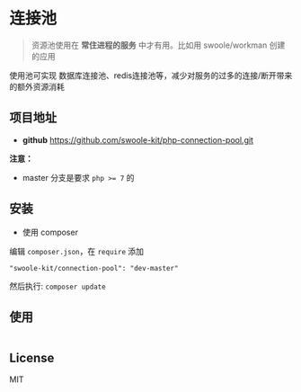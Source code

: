 # 连接池

> 资源池使用在 **常住进程的服务** 中才有用。比如用 swoole/workman 创建的应用

使用池可实现 数据库连接池、redis连接池等，减少对服务的过多的连接/断开带来的额外资源消耗

## 项目地址

- **github** https://github.com/swoole-kit/php-connection-pool.git

**注意：**

- master 分支是要求 `php >= 7` 的

## 安装

- 使用 composer

编辑 `composer.json`，在 `require` 添加

```
"swoole-kit/connection-pool": "dev-master"
```

然后执行: `composer update`

## 使用

```php

```

## License

MIT
